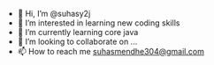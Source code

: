 - 👋 Hi, I’m @suhasy2j
- 👀 I’m interested in learning new coding skills
- 🌱 I’m currently learning core java
- 💞️ I’m looking to collaborate on ...
- 📫 How to reach me suhasmendhe304@gmail.com

<!---
suhasy2j/suhasy2j is a ✨ special ✨ repository because its `README.md` (this file) appears on your GitHub profile.
You can click the Preview link to take a look at your changes.
--->
